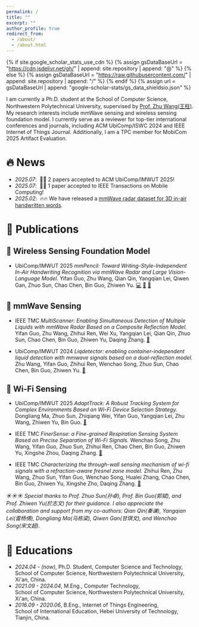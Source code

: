 ```yaml
---
permalink: /
title: ""
excerpt: ""
author_profile: true
redirect_from: 
  - /about/
  - /about.html
---
```


{% if site.google_scholar_stats_use_cdn %}
{% assign gsDataBaseUrl = "https://cdn.jsdelivr.net/gh/" | append: site.repository | append: "@" %}
{% else %}
{% assign gsDataBaseUrl = "https://raw.githubusercontent.com/" | append: site.repository | append: "/" %}
{% endif %}
{% assign url = gsDataBaseUrl | append: "google-scholar-stats/gs_data_shieldsio.json" %}

<span class='anchor' id='about-me'></span>

I am currently a Ph.D. student at the School of Computer Science, Northwestern Polytechnical University, supervised by [Prof. Zhu Wang(王柱)](https://jszy.nwpu.edu.cn/wangzhu.html). My research interests include mmWave sensing and wireless sensing foundation model. I currently serve as a reviewer for top-tier international conferences and journals, including ACM UbiComp/ISWC 2024 and IEEE Internet of Things Journal. Additionally, I am a TPC member for MobiCom 2025 Artifact Evaluation.

# 🔥 News
- *2025.07*: &nbsp;🎉🎉 2 papers accepted to ACM UbiComp/IMWUT 2025!
- *2025.07*: &nbsp;🎉🎉 1 paper accepted to IEEE Transactions on Mobile Computing!
- *2025.02*: &nbsp;🔥🔥 We have released a [mmWave radar dataset for 3D in-air handwritten words](https://www.kaggle.com/datasets/mmpencil/mmpencil-dataset/data).

# 📝 Publications 

## 🧠 Wireless Sensing Foundation Model 

- <span class="badge">UbiComp/IMWUT 2025</span> <em>mmPencil: Toward Writing-Style-Independent In-Air Handwriting Recognition via mmWave Radar and Large Vision-Language Model. </em> <span class="highlight-author">Yifan Guo</span>, Zhu Wang, Qian Qin, Yangqian Lei, Qiwen Gan, Zhuo Sun, Chao Chen, Bin Guo, Zhiwen Yu. <a href="https://github.com/1YifanGuo/mmPencil">💻</a> <a href="https://www.kaggle.com/datasets/mmpencil/mmpencil-dataset/data">💾</a> <a href="https://dl.acm.org/doi/10.1145/3749504">📄</a>

## 📡 mmWave Sensing 

- <span class="badge">IEEE TMC</span> <em>MultiScanner: Enabling Simultaneous Detection of Multiple Liquids with mmWave Radar Based on a Composite Reflection Model.</em> <span class="highlight-author">Yifan Guo</span>, Zhu Wang, Zhihui Ren, Wei Xu, Yangqian Lei, Qian Qin, Zhuo Sun, Chao Chen, Bin Guo, Zhiwen Yu, Daqing Zhang. <a href="https://ieeexplore.ieee.org/abstract/document/11072920">📄</a> 

- <span class="badge">UbiComp/IMWUT 2024</span> <em>Liqdetector: enabling container-independent liquid detection with mmwave signals based on a dual-reflection model.</em> Zhu Wang, <span class="highlight-author">Yifan Guo</span>, Zhihui Ren, Wenchao Song, Zhuo Sun, Chao Chen, Bin Guo, Zhiwen Yu. <a href="https://dl.acm.org/doi/pdf/10.1145/3631443">📄</a>

## 🛜 Wi-Fi Sensing

- <span class="badge">UbiComp/IMWUT 2025</span> <em>AdaptTrack: A Robust Tracking System for Complex Environments Based on Wi-Fi Device Selection Strategy.</em> Dongliang Ma, Zhuo Sun, Zhiqiang Wei, <span class="highlight-author">Yifan Guo</span>, Yangqian Lei, Zhu Wang, Zhiwen Yu, Bin Guo. <a href="https://dl.acm.org/doi/10.1145/3749506">📄</a>

- <span class="badge">IEEE TMC</span> <em>FinerSense: a Fine-grained Respiration Sensing System Based on Precise Separation of Wi-Fi Signals.</em> Wenchao Song, Zhu Wang, <span class="highlight-author">Yifan Guo</span>, Zhuo Sun, Zhihui Ren, Chao Chen, Bin Guo, Zhiwen Yu, Xingshe Zhou, Daqing Zhang. <a href="https://ieeexplore.ieee.org/stamp/stamp.jsp?tp=&arnumber=10787125">📄</a>

- <span class="badge">IEEE TMC</span> <em>Characterizing the through-wall sensing mechanism of wi-fi signals with a refraction-aware fresnel zone model.</em> Zhihui Ren, Zhu Wang, Zhuo Sun, <span class="highlight-author">Yifan Guo</span>, Wenchao Song, Hualei Zhang, Chao Chen, Bin Guo, Zhiwen Yu, Xingshe Zho, Daqing Zhang. <a href="https://ieeexplore.ieee.org/stamp/stamp.jsp?tp=&arnumber=10592811">📄</a>

*☀️☀️☀️ Special thanks to Prof. Zhuo Sun(孙卓), Prof. Bin Guo(郭斌), and Prof. Zhiwen Yu(於志文) for their guidance. I also appreciate the collaboration and support from my co-authors: Qian Qin(秦谦), Yangqian Lei(雷杨倩), Dongliang Ma(马栋梁), Qiwen Gan(甘琪文), and Wenchao Song(宋文超).*

<!-- # 🎖 Honors and Awards
- *2021.10* Lorem ipsum dolor sit amet, consectetur adipiscing elit. Vivamus ornare aliquet ipsum, ac tempus justo dapibus sit amet. 
- *2021.09* Lorem ipsum dolor sit amet, consectetur adipiscing elit. Vivamus ornare aliquet ipsum, ac tempus justo dapibus sit amet.  -->

# 📖 Educations
- *2024.04 - (now)*, Ph.D. Student, Computer Science and Technology,<br> School of Computer Science, Northwestern Polytechnical University, Xi'an, China. 
- *2021.09 - 2024.04*, M.Eng., Computer Technology,<br> School of Computer Science, Northwestern Polytechnical University, Xi'an, China.
- *2016.09 - 2020.06*, B.Eng., Internet of Things Engineering,<br> School of International Education, Hebei University of Technology, Tianjin, China.

<!-- # 💬 Invited Talks
- *2021.06*, Lorem ipsum dolor sit amet, consectetur adipiscing elit. Vivamus ornare aliquet ipsum, ac tempus justo dapibus sit amet. 
- *2021.03*, Lorem ipsum dolor sit amet, consectetur adipiscing elit. Vivamus ornare aliquet ipsum, ac tempus justo dapibus sit amet.  \| [\[video\]](https://github.com/)

# 💻 Internships
- *2019.05 - 2020.02*, [Lorem](https://github.com/), China. -->